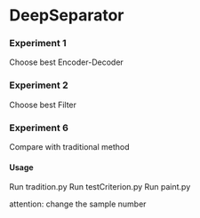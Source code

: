 # DeepSeparator
### Experiment 1 
Choose best Encoder-Decoder
### Experiment 2 
Choose best Filter
### Experiment 6
Compare with traditional method

#### Usage
Run tradition.py
Run testCriterion.py
Run paint.py

attention: change the sample number
